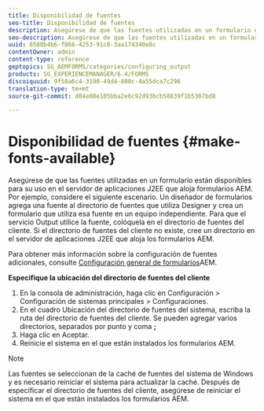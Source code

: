 ```yaml
---
title: Disponibilidad de fuentes
seo-title: Disponibilidad de fuentes
description: Asegúrese de que las fuentes utilizadas en un formulario están disponibles para su uso en el servidor de aplicaciones J2EE que aloja formularios AEM.
seo-description: Asegúrese de que las fuentes utilizadas en un formulario están disponibles para su uso en el servidor de aplicaciones J2EE que aloja formularios AEM.
uuid: 6588b4b6-f866-4253-91c8-3aa174340e8c
contentOwner: admin
content-type: reference
geptopics: SG_AEMFORMS/categories/configuring_output
products: SG_EXPERIENCEMANAGER/6.4/FORMS
discoiquuid: 9f58a6c4-3190-49d4-800c-4a55dca7c296
translation-type: tm+mt
source-git-commit: d04e08e105bba2e6c92d93bcb58839f1b5307bd8

---
```



# Disponibilidad de fuentes {#make-fonts-available}

Asegúrese de que las fuentes utilizadas en un formulario están disponibles para su uso en el servidor de aplicaciones J2EE que aloja formularios AEM. Por ejemplo, considere el siguiente escenario. Un diseñador de formularios agrega una fuente al directorio de fuentes que utiliza Designer y crea un formulario que utiliza esa fuente en un equipo independiente. Para que el servicio Output utilice la fuente, colóquela en el directorio de fuentes del cliente. Si el directorio de fuentes del cliente no existe, cree un directorio en el servidor de aplicaciones J2EE que aloja los formularios AEM.

Para obtener más información sobre la configuración de fuentes adicionales, consulte [Configuración general de formularios](/help/forms/using/admin-help/configure-general-aem-forms-settings.md#configure-general-aem-forms-settings)AEM.

**Especifique la ubicación del directorio de fuentes del cliente**

1. En la consola de administración, haga clic en Configuración > Configuración de sistemas principales > Configuraciones.
1. En el cuadro Ubicación del directorio de fuentes del sistema, escriba la ruta del directorio de fuentes del cliente. Se pueden agregar varios directorios, separados por punto y coma **;**
1. Haga clic en Aceptar.
1. Reinicie el sistema en el que están instalados los formularios AEM.

>[!NOTE]
>
>Las fuentes se seleccionan de la caché de fuentes del sistema de Windows y es necesario reiniciar el sistema para actualizar la caché. Después de especificar el directorio de fuentes del cliente, asegúrese de reiniciar el sistema en el que están instalados los formularios AEM.

